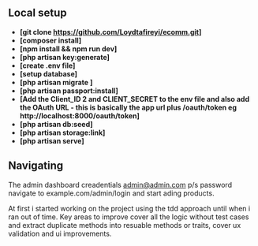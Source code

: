 

## Local setup



- **[git clone https://github.com/Loydtafireyi/ecomm.git]**
- **[composer install]**
- **[npm install && npm run dev]**
- **[php artisan key:generate]**
- **[create .env file]**
- **[setup database]**
- **[php artisan migrate ]**
- **[php artisan passport:install]**
- **[Add the Client_ID 2 and CLIENT_SECRET to the env file and also add the OAuth URL - this is basically the app url plus /oauth/token eg http://localhost:8000/oauth/token]**
- **[php artisan db:seed]**
- **[php artisan storage:link]**
- **[php artisan serve]**



## Navigating

The admin dashboard creadentials admin@admin.com p/s password navigate to example.com/admin/login and start ading products.

At first i started working on the project using the tdd approach until when i ran out of time. 
Key areas to improve cover all the logic without test cases and extract duplicate methods into resuable methods or traits, cover ux validation and ui improvements.